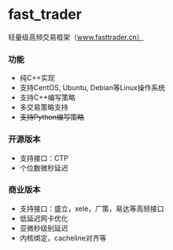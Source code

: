 # fast_trader
轻量级高频交易框架（www.fasttrader.cn）

### 功能
* 纯C++实现
* 支持CentOS, Ubuntu, Debian等Linux操作系统
* 支持C++编写策略
* 多交易策略支持
* ~~支持Python编写策略~~

### 开源版本
* 支持接口：CTP
* 个位数微秒延迟

### 商业版本
* 支持接口：盛立，xele，广策，易达等高频接口
* 低延迟网卡优化
* 亚微秒级别延迟
* 内核绑定，cacheline对齐等
